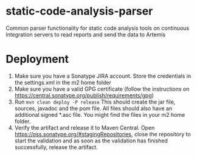 # static-code-analysis-parser
Common parser functionality for static code analysis tools on continuous integration servers to read reports and send the data to Artemis

# Deployment

1. Make sure you have a Sonatype JIRA account. Store the credentials in the settings.xml in the m2 home folder
2. Make sure you have a valid GPG certificate (follow the instructions on https://central.sonatype.org/publish/requirements/gpg)
3. Run `mvn clean deploy -P release`
   This should create the jar file, sources, javadoc and the pom file. All files should also have an additional signed *.asc file. You might find the files in your m2 home folder. 
4. Verify the artifact and release it to Maven Central. Open https://oss.sonatype.org/#stagingRepositories, close the repository to start the validation and as soon as the validation has finished successfully, release the artifact.
